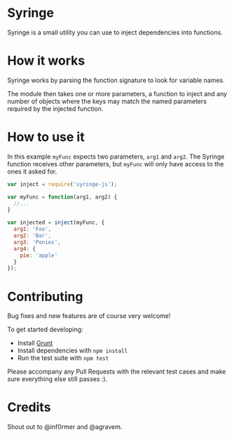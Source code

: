 # Syringe

Syringe is a small utility you can use to inject dependencies into functions.

# How it works

Syringe works by parsing the function signature to look for variable names.

The module then takes one or more parameters, a function to inject and any number of objects where the keys may match the named parameters required by the injected function.

# How to use it

In this example ```myFunc``` expects two parameters, ```arg1``` and ```arg2```. The Syringe function receives other parameters, but ```myFunc``` will only have access to the ones it asked for.

```javascript
var inject = require('syringe-js');

var myFunc = function(arg1, arg2) {
  //...
}

var injected = inject(myFunc, {
  arg1: 'Foo',
  arg2: 'Bar',
  arg3: 'Ponies',
  arg4: {
    pie: 'apple'
  }
});
```

# Contributing
Bug fixes and new features are of course very welcome! 

To get started developing: 
 - Install [Grunt](http://gruntjs.com/)
 - Install dependencies with ```npm install```
 - Run the test suite with ```npm test```

Please accompany any Pull Requests with the relevant test cases and make sure everything else still passes :).

# Credits
Shout out to @inf0rmer and @agravem.
